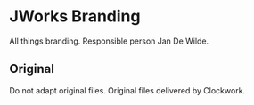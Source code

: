 # JWorks Branding

All things branding. Responsible person Jan De Wilde.

## Original

Do not adapt original files. Original files delivered by Clockwork.